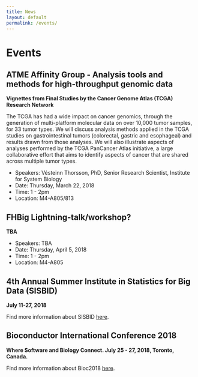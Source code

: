 ```yaml
---
title: News
layout: default
permalink: /events/
---
```


# Events

## ATME Affinity Group - Analysis tools and methods for high-throughput genomic data
__Vignettes from Final Studies by the Cancer Genome Atlas (TCGA) Research Network__

The TCGA has had a wide impact on cancer genomics, through the generation of multi-platform molecular data on over 10,000 tumor samples, for 33 tumor types. We will discuss analysis methods applied in the TCGA studies on gastrointestinal tumors (colorectal, gastric and esophageal) and results drawn from those analyses. We will also illustrate aspects of analyses performed by the TCGA PanCancer Atlas initiative, a large collaborative effort that aims to identify aspects of cancer that are shared across multiple tumor types.

- Speakers: Vésteinn Thorsson, PhD, Senior Research Scientist, Institute for System Biology
- Date: Thursday, March 22, 2018
- Time: 1 - 2pm
- Location: M4-A805/813

## FHBig Lightning-talk/workshop?
__TBA__
- Speakers: TBA
- Date: Thursday, April 5, 2018
- Time: 1 - 2pm
- Location: M4-A805

## 4th Annual Summer Institute in Statistics for Big Data (SISBID)
__July 11-27, 2018__

Find more information about SISBID [here](http://www.biostat.washington.edu/suminst/sisbid).

## Bioconductor International Conference 2018
__Where Software and Biology Connect. July 25 - 27, 2018, Toronto, Canada.__

Find more information about Bioc2018 [here](http://bioc2018.bioconductor.org/).
